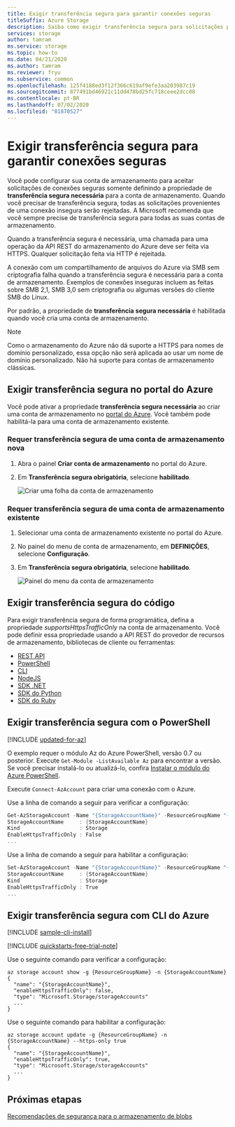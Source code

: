 ```yaml
---
title: Exigir transferência segura para garantir conexões seguras
titleSuffix: Azure Storage
description: Saiba como exigir transferência segura para solicitações para o armazenamento do Azure. Quando você precisar de transferência segura para uma conta de armazenamento, todas as solicitações provenientes de uma conexão insegura serão rejeitadas.
services: storage
author: tamram
ms.service: storage
ms.topic: how-to
ms.date: 04/21/2020
ms.author: tamram
ms.reviewer: fryu
ms.subservice: common
ms.openlocfilehash: 125f4188ed3f12f366c619af9efe3aa203987c19
ms.sourcegitcommit: 877491bd46921c11dd478bd25fc718ceee2dcc08
ms.contentlocale: pt-BR
ms.lasthandoff: 07/02/2020
ms.locfileid: "81870527"
---
```

# <a name="require-secure-transfer-to-ensure-secure-connections"></a>Exigir transferência segura para garantir conexões seguras

Você pode configurar sua conta de armazenamento para aceitar solicitações de conexões seguras somente definindo a propriedade de **transferência segura necessária** para a conta de armazenamento. Quando você precisar de transferência segura, todas as solicitações provenientes de uma conexão insegura serão rejeitadas. A Microsoft recomenda que você sempre precise de transferência segura para todas as suas contas de armazenamento.

Quando a transferência segura é necessária, uma chamada para uma operação da API REST do armazenamento do Azure deve ser feita via HTTPS. Qualquer solicitação feita via HTTP é rejeitada.

A conexão com um compartilhamento de arquivos do Azure via SMB sem criptografia falha quando a transferência segura é necessária para a conta de armazenamento. Exemplos de conexões inseguras incluem as feitas sobre SMB 2,1, SMB 3,0 sem criptografia ou algumas versões do cliente SMB do Linux.

Por padrão, a propriedade de **transferência segura necessária** é habilitada quando você cria uma conta de armazenamento.

> [!NOTE]
> Como o armazenamento do Azure não dá suporte a HTTPS para nomes de domínio personalizado, essa opção não será aplicada ao usar um nome de domínio personalizado. Não há suporte para contas de armazenamento clássicas.

## <a name="require-secure-transfer-in-the-azure-portal"></a>Exigir transferência segura no portal do Azure

Você pode ativar a propriedade **transferência segura necessária** ao criar uma conta de armazenamento no [portal do Azure](https://portal.azure.com). Você também pode habilitá-la para uma conta de armazenamento existente.

### <a name="require-secure-transfer-for-a-new-storage-account"></a>Requer transferência segura de uma conta de armazenamento nova

1. Abra o painel **Criar conta de armazenamento** no portal do Azure.
1. Em **Transferência segura obrigatória**, selecione **habilitado**.

   ![Criar uma folha da conta de armazenamento](./media/storage-require-secure-transfer/secure_transfer_field_in_portal_en_1.png)

### <a name="require-secure-transfer-for-an-existing-storage-account"></a>Requer transferência segura de uma conta de armazenamento existente

1. Selecionar uma conta de armazenamento existente no portal do Azure.
1. No painel do menu de conta de armazenamento, em **DEFINIÇÕES**, selecione **Configuração**.
1. Em **Transferência segura obrigatória**, selecione **habilitado**.

   ![Painel do menu da conta de armazenamento](./media/storage-require-secure-transfer/secure_transfer_field_in_portal_en_2.png)

## <a name="require-secure-transfer-from-code"></a>Exigir transferência segura do código

Para exigir transferência segura de forma programática, defina a propriedade _supportsHttpsTrafficOnly_ na conta de armazenamento. Você pode definir essa propriedade usando a API REST do provedor de recursos de armazenamento, bibliotecas de cliente ou ferramentas:

* [REST API](/rest/api/storagerp/storageaccounts)
* [PowerShell](/powershell/module/az.storage/set-azstorageaccount)
* [CLI](/cli/azure/storage/account)
* [NodeJS](https://www.npmjs.com/package/azure-arm-storage/)
* [SDK .NET](https://www.nuget.org/packages/Microsoft.Azure.Management.Storage)
* [SDK do Python](https://pypi.org/project/azure-mgmt-storage)
* [SDK do Ruby](https://rubygems.org/gems/azure_mgmt_storage)

## <a name="require-secure-transfer-with-powershell"></a>Exigir transferência segura com o PowerShell

[!INCLUDE [updated-for-az](../../../includes/updated-for-az.md)]

O exemplo requer o módulo Az do Azure PowerShell, versão 0.7 ou posterior. Execute `Get-Module -ListAvailable Az` para encontrar a versão. Se você precisar instalá-lo ou atualizá-lo, confira [Instalar o módulo do Azure PowerShell](/powershell/azure/install-Az-ps).

Execute `Connect-AzAccount` para criar uma conexão com o Azure.

 Use a linha de comando a seguir para verificar a configuração:

```powershell
Get-AzStorageAccount -Name "{StorageAccountName}" -ResourceGroupName "{ResourceGroupName}"
StorageAccountName     : {StorageAccountName}
Kind                   : Storage
EnableHttpsTrafficOnly : False
...

```

Use a linha de comando a seguir para habilitar a configuração:

```powershell
Set-AzStorageAccount -Name "{StorageAccountName}" -ResourceGroupName "{ResourceGroupName}" -EnableHttpsTrafficOnly $True
StorageAccountName     : {StorageAccountName}
Kind                   : Storage
EnableHttpsTrafficOnly : True
...

```

## <a name="require-secure-transfer-with-azure-cli"></a>Exigir transferência segura com CLI do Azure

[!INCLUDE [sample-cli-install](../../../includes/sample-cli-install.md)]

[!INCLUDE [quickstarts-free-trial-note](../../../includes/quickstarts-free-trial-note.md)]

 Use o seguinte comando para verificar a configuração:

```azurecli-interactive
az storage account show -g {ResourceGroupName} -n {StorageAccountName}
{
  "name": "{StorageAccountName}",
  "enableHttpsTrafficOnly": false,
  "type": "Microsoft.Storage/storageAccounts"
  ...
}

```

Use o seguinte comando para habilitar a configuração:

```azurecli-interactive
az storage account update -g {ResourceGroupName} -n {StorageAccountName} --https-only true
{
  "name": "{StorageAccountName}",
  "enableHttpsTrafficOnly": true,
  "type": "Microsoft.Storage/storageAccounts"
  ...
}

```

## <a name="next-steps"></a>Próximas etapas

[Recomendações de segurança para o armazenamento de blobs](../blobs/security-recommendations.md)
